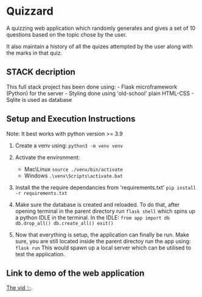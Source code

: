 # Quizzard
A quizzing web application which randomly generates and gives a set of 10 questions based
on the topic chose by the user.

It also maintain a history of all the quizes attempted by the user along with the marks in
that quiz.

## STACK decription
This full stack project has been done using:
    - Flask microframework (Python) for the server
    - Styling done using 'old-school' plain HTML-CSS
    - Sqlite is used as database

## Setup and Execution Instructions
Note: It best works with python version >= 3.9

1. Create a venv using:
    ```python3 -m venv venv```

2. Activate the environment:
    - Mac\Linux
        ```source ./venv/bin/activate``` 
    - Windows
        ```.\venv\Scripts\activate.bat```

3. Install the the require dependancies from 'requirements.txt'
    ```pip install -r requirements.txt```

4. Make sure the database is created and reloaded. To do that, after opening terminal in the parent directory
    run
        ```flask shell```
    which spins up a python IDLE in the terminal. In the IDLE:
        ```from app import db
        db.drop_all()
        db.create_all()
        exit()```

5. Now that everything is setup, the application can finally be run. Make sure, you are still located inside
    the parent directoy run the app using:
    ```flask run```
    This would spawn up a local server which can be utilised to test the application.

## Link to demo of the web application
[The vid :sparkles:](https://drive.google.com/file/d/1Qb1-KG5JAIfyNzD5YihVSn-hGJsLgoLS/view?usp=sharing).